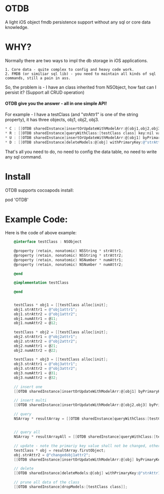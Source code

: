 # OTDB
A light iOS object fmdb persistence support without any sql or core data knowledge.

# WHY? 
Normally there are two ways to impl the db storage in iOS applications.
```
1. Core data - quite complex to config and heavy code work. 
2. FMDB (or similiar sql lib) - you need to maintain all kinds of sql commands, still a pain in ass.
```

So, the problem is - I have an class inherited from NSObject, how fast can I persist it? (Support all CRUD operation)

#### OTDB give you the answer - all in one simple API! 

For example - I have a  testClass (and "strAttr1" is one of the string property), it has three objects, obj1, obj2, obj3.

``` objective-c
* C : [[OTDB sharedInstance]insertOrUpdateWithModelArr:@[obj1,obj2,obj3] byPrimaryKey:@"strAttr1"];
* R : [[OTDB sharedInstance]queryWithClass:[testClass class] key:nil value:nil orderByKey:nil desc:YES];
* U : [[OTDB sharedInstance]insertOrUpdateWithModelArr:@[obj1] byPrimaryKey:@"strAttr1"];
* D : [[OTDB sharedInstance]deleteModels:@[obj] withPrimaryKey:@"strAttr1"];
```

That's all you need to do, no need to config the data table, no need to write any sql command.

# Install
OTDB supports cocoapods install:

pod 'OTDB'

# Example Code: 
Here is the code of above example:

``` objective-c
    @interface testClass : NSObject
    
    @property (retain, nonatomic) NSString * strAttr1;
    @property (retain, nonatomic) NSString * strAttr2;
    @property (retain, nonatomic) NSNumber * numAttr1;
    @property (retain, nonatomic) NSNumber * numAttr2;
    
    @end
    
    @implementation testClass
    
    @end


    testClass * obj1 = [[testClass alloc]init];
    obj1.strAttr1 = @"obj1attr1";
    obj1.strAttr2 = @"obj1attr2";
    obj1.numAttr1 = @11;
    obj1.numAttr2 = @12;
    
    testClass * obj2 = [[testClass alloc]init];
    obj2.strAttr1 = @"obj2attr1";
    obj2.strAttr2 = @"obj2attr2";
    obj2.numAttr1 = @21;
    obj2.numAttr2 = @22;
    
    testClass * obj3 = [[testClass alloc]init];
    obj3.strAttr1 = @"obj3attr1";
    obj3.strAttr2 = @"obj3attr2";
    obj3.numAttr1 = @31;
    obj3.numAttr2 = @32;
    
    // insert one
    [[OTDB sharedInstance]insertOrUpdateWithModelArr:@[obj1] byPrimaryKey:@"strAttr1"];
    
    // insert multi
    [[OTDB sharedInstance]insertOrUpdateWithModelArr:@[obj2,obj3] byPrimaryKey:@"strAttr1"];
    
    // query
    NSArray * resultArray = [[OTDB sharedInstance]queryWithClass:[testClass class] key:@"strAttr1" value:@"obj1attr1" orderByKey:nil desc:YES];
    
    
    // query all
    NSArray * resultArrayAll = [[OTDB sharedInstance]queryWithClass:[testClass class] key:nil value:nil orderByKey:nil desc:YES];
    
    // update - note the primariy key value shall not be changed, otherwise it will trigger the insert
    testClass * obj = resultArray.firstObject;
    obj.strAttr2 = @"changedobj1attr2";
    [[OTDB sharedInstance]insertOrUpdateWithModelArr:@[obj] byPrimaryKey:@"strAttr1"];
    
    // delete
    [[OTDB sharedInstance]deleteModels:@[obj] withPrimaryKey:@"strAttr1"];
    
    // prune all data of the class
    [[OTDB sharedInstance]dropModels:[testClass class]];
    
```

